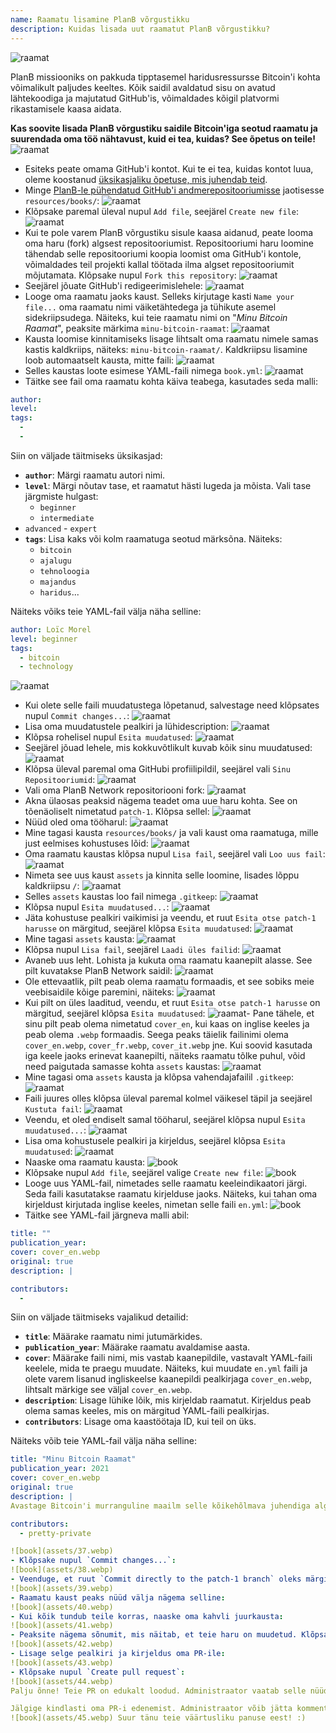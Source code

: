 ```yaml
---
name: Raamatu lisamine PlanB võrgustikku
description: Kuidas lisada uut raamatut PlanB võrgustikku?
---
```

![raamat](assets/cover.webp)

PlanB missiooniks on pakkuda tipptasemel haridusressursse Bitcoin'i kohta võimalikult paljudes keeltes. Kõik saidil avaldatud sisu on avatud lähtekoodiga ja majutatud GitHub'is, võimaldades kõigil platvormi rikastamisele kaasa aidata.

**Kas soovite lisada PlanB võrgustiku saidile Bitcoin'iga seotud raamatu ja suurendada oma töö nähtavust, kuid ei tea, kuidas? See õpetus on teile!**
![raamat](assets/01.webp)
- Esiteks peate omama GitHub'i kontot. Kui te ei tea, kuidas kontot luua, oleme koostanud [üksikasjaliku õpetuse, mis juhendab teid](https://planb.network/tutorials/others/create-github-account).
- Minge [PlanB-le pühendatud GitHub'i andmerepositooriumisse](https://github.com/DecouvreBitcoin/sovereign-university-data/tree/dev/resources/books) jaotisesse `resources/books/`:
![raamat](assets/02.webp)
- Klõpsake paremal üleval nupul `Add file`, seejärel `Create new file`:
![raamat](assets/03.webp)
- Kui te pole varem PlanB võrgustiku sisule kaasa aidanud, peate looma oma haru (fork) algsest repositooriumist. Repositooriumi haru loomine tähendab selle repositooriumi koopia loomist oma GitHub'i kontole, võimaldades teil projekti kallal töötada ilma algset repositooriumit mõjutamata. Klõpsake nupul `Fork this repository`:
![raamat](assets/04.webp)
- Seejärel jõuate GitHub'i redigeerimislehele:
![raamat](assets/05.webp)
- Looge oma raamatu jaoks kaust. Selleks kirjutage kasti `Name your file...` oma raamatu nimi väiketähtedega ja tühikute asemel sidekriipsudega. Näiteks, kui teie raamatu nimi on "*Minu Bitcoin Raamat*", peaksite märkima `minu-bitcoin-raamat`:
![raamat](assets/06.webp)
- Kausta loomise kinnitamiseks lisage lihtsalt oma raamatu nimele samas kastis kaldkriips, näiteks: `minu-bitcoin-raamat/`. Kaldkriipsu lisamine loob automaatselt kausta, mitte faili:
![raamat](assets/07.webp)
- Selles kaustas loote esimese YAML-faili nimega `book.yml`:
![raamat](assets/08.webp)
- Täitke see fail oma raamatu kohta käiva teabega, kasutades seda malli:

```yaml
author: 
level: 
tags:
  - 
  - 
```

Siin on väljade täitmiseks üksikasjad:
- **`author`**: Märgi raamatu autori nimi.
- **`level`**: Märgi nõutav tase, et raamatut hästi lugeda ja mõista. Vali tase järgmiste hulgast:
	- `beginner`
	- `intermediate`
- `advanced` - `expert`
- **`tags`**: Lisa kaks või kolm raamatuga seotud märksõna. Näiteks:
    - `bitcoin`
    - `ajalugu`
    - `tehnoloogia`
    - `majandus`
    - `haridus`...

Näiteks võiks teie YAML-fail välja näha selline:

```yaml
author: Loïc Morel
level: beginner
tags:
  - bitcoin
  - technology
```

![raamat](assets/09.webp)
- Kui olete selle faili muudatustega lõpetanud, salvestage need klõpsates nupul `Commit changes...`:
![raamat](assets/10.webp)
- Lisa oma muudatustele pealkiri ja lühidescription: ![raamat](assets/11.webp)
- Klõpsa rohelisel nupul `Esita muudatused`: ![raamat](assets/12.webp)
- Seejärel jõuad lehele, mis kokkuvõtlikult kuvab kõik sinu muudatused: ![raamat](assets/13.webp)
- Klõpsa üleval paremal oma GitHubi profiilipildil, seejärel vali `Sinu Repositooriumid`: ![raamat](assets/14.webp)
- Vali oma PlanB Network repositoriooni fork: ![raamat](assets/15.webp)
- Akna ülaosas peaksid nägema teadet oma uue haru kohta. See on tõenäoliselt nimetatud `patch-1`. Klõpsa sellel: ![raamat](assets/16.webp)
- Nüüd oled oma tööharul: ![raamat](assets/17.webp)
- Mine tagasi kausta `resources/books/` ja vali kaust oma raamatuga, mille just eelmises kohustuses lõid: ![raamat](assets/18.webp)
- Oma raamatu kaustas klõpsa nupul `Lisa fail`, seejärel vali `Loo uus fail`: ![raamat](assets/19.webp)
- Nimeta see uus kaust `assets` ja kinnita selle loomine, lisades lõppu kaldkriipsu `/`: ![raamat](assets/20.webp)
- Selles `assets` kaustas loo fail nimega `.gitkeep`: ![raamat](assets/21.webp)
- Klõpsa nupul `Esita muudatused...`: ![raamat](assets/22.webp)
- Jäta kohustuse pealkiri vaikimisi ja veendu, et ruut `Esita otse patch-1 harusse` on märgitud, seejärel klõpsa `Esita muudatused`: ![raamat](assets/23.webp)
- Mine tagasi `assets` kausta: ![raamat](assets/24.webp)
- Klõpsa nupul `Lisa fail`, seejärel `Laadi üles failid`: ![raamat](assets/25.webp)
- Avaneb uus leht. Lohista ja kukuta oma raamatu kaanepilt alasse. See pilt kuvatakse PlanB Network saidil: ![raamat](assets/26.webp)
- Ole ettevaatlik, pilt peab olema raamatu formaadis, et see sobiks meie veebisaidile kõige paremini, näiteks: ![raamat](assets/27.webp)
- Kui pilt on üles laaditud, veendu, et ruut `Esita otse patch-1 harusse` on märgitud, seejärel klõpsa `Esita muudatused`: ![raamat](assets/28.webp)- Pane tähele, et sinu pilt peab olema nimetatud `cover_en`, kui kaas on inglise keeles ja peab olema `.webp` formaadis. Seega peaks täielik failinimi olema `cover_en.webp`, `cover_fr.webp`, `cover_it.webp` jne. Kui soovid kasutada iga keele jaoks erinevat kaanepilti, näiteks raamatu tõlke puhul, võid need paigutada samasse kohta `assets` kaustas: ![raamat](assets/29.webp)
- Mine tagasi oma `assets` kausta ja klõpsa vahendajafailil `.gitkeep`: ![raamat](assets/30.webp)
- Faili juures olles klõpsa üleval paremal kolmel väikesel täpil ja seejärel `Kustuta fail`: ![raamat](assets/31.webp)
- Veendu, et oled endiselt samal tööharul, seejärel klõpsa nupul `Esita muudatused...`: ![raamat](assets/32.webp)
- Lisa oma kohustusele pealkiri ja kirjeldus, seejärel klõpsa `Esita muudatused`: ![raamat](assets/33.webp)
- Naaske oma raamatu kausta: ![book](assets/34.webp)
- Klõpsake nupul `Add file`, seejärel valige `Create new file`:
![book](assets/35.webp)
- Looge uus YAML-fail, nimetades selle raamatu keeleindikaatori järgi. Seda faili kasutatakse raamatu kirjelduse jaoks. Näiteks, kui tahan oma kirjeldust kirjutada inglise keeles, nimetan selle faili `en.yml`:
![book](assets/36.webp)
- Täitke see YAML-fail järgneva malli abil:
```yaml
title: ""
publication_year: 
cover: cover_en.webp
original: true
description: |

contributors:
  - 
```

Siin on väljade täitmiseks vajalikud detailid:
- **`title`**: Määrake raamatu nimi jutumärkides.
- **`publication_year`**: Määrake raamatu avaldamise aasta.
- **`cover`**: Määrake faili nimi, mis vastab kaanepildile, vastavalt YAML-faili keelele, mida te praegu muudate. Näiteks, kui muudate `en.yml` faili ja olete varem lisanud ingliskeelse kaanepildi pealkirjaga `cover_en.webp`, lihtsalt märkige see väljal `cover_en.webp`.
- **`description`**: Lisage lühike lõik, mis kirjeldab raamatut. Kirjeldus peab olema samas keeles, mis on märgitud YAML-faili pealkirjas.
- **`contributors`**: Lisage oma kaastöötaja ID, kui teil on üks.

Näiteks võib teie YAML-fail välja näha selline:

```yaml
title: "Minu Bitcoin Raamat"
publication_year: 2021
cover: cover_en.webp
original: true
description: |
Avastage Bitcoin'i murranguline maailm selle kõikehõlmava juhendiga algajatele. Minu Bitcoin Raamat dešifreerib Bitcoin'i keerukused, pakkudes selget ja lühikest sissejuhatust, kuidas protokoll töötab. Alates selle revolutsioonilisest tehnoloogiast kuni selle potentsiaalse mõjuni maailmamajandusele, pakub see raamat hindamatuid teadmisi ja praktilisi teadmisi. Ideaalne neile, kes on Bitcoin'iga uued, katab see alused, turvanõuanded ja digitaalse finantseerimise tuleviku. Sukelduge raha tulevikku ja varustage end teadmistega, et enesekindlalt navigeerida digiajastul.

contributors:
  - pretty-private

![book](assets/37.webp)
- Klõpsake nupul `Commit changes...`:
![book](assets/38.webp)
- Veenduge, et ruut `Commit directly to the patch-1 branch` oleks märgitud, lisage pealkiri, seejärel klõpsake nupul `Commit changes`:
![book](assets/39.webp)
- Raamatu kaust peaks nüüd välja nägema selline:
![book](assets/40.webp)
- Kui kõik tundub teile korras, naaske oma kahvli juurkausta:
![book](assets/41.webp)
- Peaksite nägema sõnumit, mis näitab, et teie haru on muudetud. Klõpsake nupul `Compare & pull request`:
![book](assets/42.webp)
- Lisage selge pealkiri ja kirjeldus oma PR-ile:
![book](assets/43.webp)
- Klõpsake nupul `Create pull request`:
![book](assets/44.webp)
Palju õnne! Teie PR on edukalt loodud. Administraator vaatab selle nüüd üle ja kui kõik on korras, ühendab selle PlanB Network'i peamisse repositooriumisse. Teie raamat peaks veebisaidil ilmuma mõne päeva pärast.

Jälgige kindlasti oma PR-i edenemist. Administraator võib jätta kommentaari, paludes lisateavet. Niikaua kui teie PR pole kinnitatud, saate seda vaadata PlanB Network'i GitHubi repositooriumi `Pull requests` vahekaardil.
![book](assets/45.webp) Suur tänu teie väärtusliku panuse eest! :)